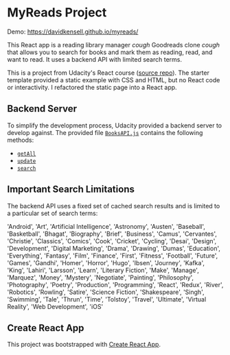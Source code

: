 # MyReads Project

Demo: https://davidkensell.github.io/myreads/

This React app is a reading library manager *cough* Goodreads clone *cough* that allows you to search for books and mark them as reading, read, and want to read. It uses a backend API with limited search terms.

This is a project from Udacity's React course ([source repo](https://github.com/udacity/reactnd-project-myreads-starter)). The starter template provided a static example with CSS and HTML, but no React code or interactivity. I refactored the static page into a React app.

## Backend Server

To simplify the development process, Udacity provided a backend server to develop against. The provided file [`BooksAPI.js`](src/BooksAPI.js) contains the following methods:

* [`getAll`](#getall)
* [`update`](#update)
* [`search`](#search)

## Important Search Limitations
The backend API uses a fixed set of cached search results and is limited to a particular set of search terms:

'Android', 'Art', 'Artificial Intelligence', 'Astronomy', 'Austen', 'Baseball', 'Basketball', 'Bhagat', 'Biography', 'Brief', 'Business', 'Camus', 'Cervantes', 'Christie', 'Classics', 'Comics', 'Cook', 'Cricket', 'Cycling', 'Desai', 'Design', 'Development', 'Digital Marketing', 'Drama', 'Drawing', 'Dumas', 'Education', 'Everything', 'Fantasy', 'Film', 'Finance', 'First', 'Fitness', 'Football', 'Future', 'Games', 'Gandhi', 'Homer', 'Horror', 'Hugo', 'Ibsen', 'Journey', 'Kafka', 'King', 'Lahiri', 'Larsson', 'Learn', 'Literary Fiction', 'Make', 'Manage', 'Marquez', 'Money', 'Mystery', 'Negotiate', 'Painting', 'Philosophy', 'Photography', 'Poetry', 'Production', 'Programming', 'React', 'Redux', 'River', 'Robotics', 'Rowling', 'Satire', 'Science Fiction', 'Shakespeare', 'Singh', 'Swimming', 'Tale', 'Thrun', 'Time', 'Tolstoy', 'Travel', 'Ultimate', 'Virtual Reality', 'Web Development', 'iOS'

## Create React App

This project was bootstrapped with [Create React App](https://github.com/facebookincubator/create-react-app). 
